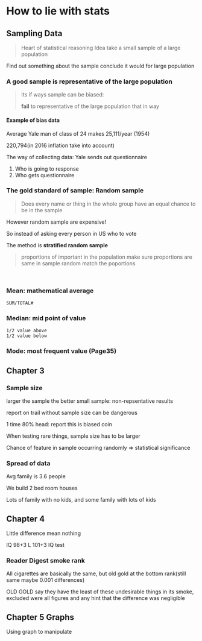 
# How to lie with stats 

## Sampling Data

> Heart of statistical reasoning
Idea take a small sample of a large population

Find out something about the sample conclude it would for large population

### A good sample is representative of the large population 

> Its if ways sample can be biased: 
> 
>  __fail__ to representative of the large population that in way


#### Example of bias data

Average Yale man of class of 24 makes 25,111/year (1954)

220,794(in 2016 inflation take into account)

The way of collecting data: Yale sends out questionnaire

1. Who is going to response
2. Who gets questionnaire

### The gold standard of sample: Random sample

> Does every name or thing in the whole group have an equal chance to be in the sample 

However random sample are expensive!

So instead of asking every person in US who to vote

The method is __stratified random sample__

> proportions of important in the population make sure proportions are same in sample random match the poportions

&nbsp;


### Mean: mathematical average 
    SUM/TOTAL#

### Median: mid point of value
    
    1/2 value above
    1/2 value below



### Mode: most frequent value (Page35)
    
    
## Chapter 3


### Sample size 
larger the sample the better
small sample: non-repsentative results
    
report on trail without sample size can be dangerous

1 time 80% head: report this is biased coin

When testing rare things, sample size has to be larger


Chance of feature in sample occurring randomly => statistical significance 



### Spread of data

Avg family is 3.6 people

We build 2 bed room houses

Lots of family with no kids, and some family with lots of kids

## Chapter 4

Little difference mean nothing 

IQ 98+3 L 101+3 IQ test


### Reader Digest smoke rank
All cigarettes are basically the same, but old gold at the bottom rank(still same maybe 0.001 differences)

OLD GOLD say they have the least of these undesirable things in its smoke, excluded were all figures and any hint that the difference was negligible

## Chapter 5 Graphs

Using graph to manipulate 
